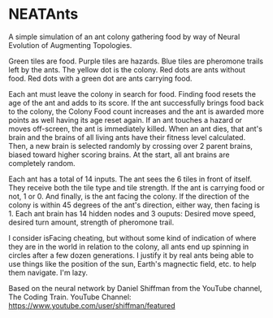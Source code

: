 # NEATAnts
A simple simulation of an ant colony gathering food by way of Neural Evolution of Augmenting Topologies.

Green tiles are food. Purple tiles are hazards. Blue tiles are pheromone trails left by the ants. The yellow dot is the colony. Red dots are ants without food. Red dots with a green dot are ants carrying food.

Each ant must leave the colony in search for food. Finding food resets the age of the ant and adds to its score. If the ant successfully brings food back to the colony, the Colony Food count increases and the ant is awarded more points as well having its age reset again. If an ant touches a hazard or moves off-screen, the ant is immediately killed. When an ant dies, that ant's brain and the brains of all living ants have their fitness level calculated. Then, a new brain is selected randomly by crossing over 2 parent brains, biased toward higher scoring brains. At the start, all ant brains are completely random.

Each ant has a total of 14 inputs. The ant sees the 6 tiles in front of itself. They receive both the tile type and tile strength. If the ant is carrying food or not, 1 or 0. And finally, is the ant facing the colony. If the direction of the colony is within 45 degrees of the ant's direction, either way, then facing is 1. Each ant brain has 14 hidden nodes and 3 ouputs: Desired move speed, desired turn amount, strength of pheromone trail.

I consider isFacing cheating, but without some kind of indication of where they are in the world in relation to the colony, all ants end up spinning in circles after a few dozen generations. I justify it by real ants being able to use things like the position of the sun, Earth's magnectic field, etc. to help them navigate. I'm lazy.

Based on the neural network by Daniel Shiffman from the YouTube channel, The Coding Train.
YouTube Channel: https://www.youtube.com/user/shiffman/featured
